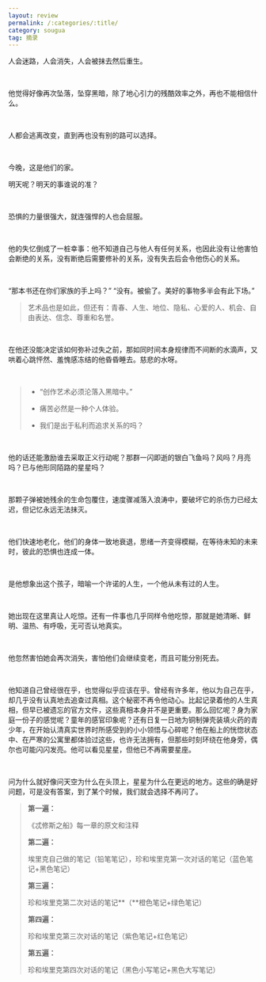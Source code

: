 ```yaml
---
layout: review
permalink: /:categories/:title/
category: sougua
tag: 摘录
---
```


人会迷路，人会消失，人会被抹去然后重生。

<br>

他觉得好像再次坠落，坠穿黑暗，除了地心引力的残酷效率之外，再也不能相信什么。

<br>

人都会逃离改变，直到再也没有别的路可以选择。

<br>

今晚，这是他们的家。

明天呢？明天的事谁说的准？

<br>

恐惧的力量很强大，就连强悍的人也会屈服。

<br>

他的失忆倒成了一桩幸事：他不知道自己与他人有任何关系，也因此没有让他害怕会断绝的关系，没有断绝后需要修补的关系，没有失去后会令他伤心的关系。

<br>

“那本书还在你们家族的手上吗？”
“没有。被偷了。美好的事物多半会有此下场。”

> 艺术品也是如此，但还有：青春、人生、地位、隐私、心爱的人、机会、自由表达、信念、尊重和名誉。

<br>

在他还没能决定该如何弥补过失之前，那如同时间本身规律而不间断的水滴声，又哄着心跳怦然、羞愧感冻结的他昏昏睡去。慈悲的水呀。

<br>

> - “创作艺术必须沦落入黑暗中。”
>
> - 痛苦必然是一种个人体验。
>
> - 我们是出于私利而追求关系的吗？

<br>

他的话还能激励谁去采取正义行动呢？那群一闪即逝的银白飞鱼吗？风吗？月亮吗？已与他形同陌路的星星吗？

<br>

那颗子弹被她残余的生命包覆住，速度骤减落入浪涛中，要破坏它的杀伤力已经太迟，但记忆永远无法抹灭。

<br>

他们快速地老化，他们的身体一致地衰退，思绪一齐变得模糊，在等待未知的未来时，彼此的恐惧也连成一体。

<br>

是他想象出这个孩子，暗喻一个许诺的人生，一个他从未有过的人生。

<br>

她出现在这里真让人吃惊。还有一件事也几乎同样令他吃惊，那就是她清晰、鲜明、温热、有呼吸，无可否认地真实。

<br>

他忽然害怕她会再次消失，害怕他们会继续变老，而且可能分别死去。

<br>

他知道自己曾经很在乎，也觉得似乎应该在乎。曾经有许多年，他以为自己在乎，却几乎没有认真地去追查过真相。这个秘密不再令他动心。比起记录着他的人生真相，但早已被遗忘的官方文件，这些真相本身并不是更重要。那么回忆呢？身为家庭一份子的感觉呢？童年的感官印象呢？还有日复一日地为铜制弹壳装填火药的青少年，在开始认清真实世界时所感受到的小小领悟与心碎呢？他在船上的恍惚状态中、在严寒的公寓里都体验过这些，也许无法拥有，但那些时刻环绕在他身旁，偶尔也可能闪闪发亮。他可以看见星星，但他已不再需要星座。

<br>

问为什么就好像问天空为什么在头顶上，星星为什么在更远的地方。这些的确是好问题，可是没有答案，到了某个时候，我们就会选择不再问了。

> **第一遍：**
>
> 《忒修斯之船》每一章的原文和注释
>
> **第二遍：**
>
> 埃里克自己做的笔记（铅笔笔记），珍和埃里克第一次对话的笔记（蓝色笔记+黑色笔记）
>
> **第三遍：**
>
> 珍和埃里克第二次对话的笔记**（**橙色笔记+绿色笔记） 
>
> **第四遍：**
>
> 珍和埃里克第三次对话的笔记（紫色笔记+红色笔记）
>
> **第五遍：**
>
> 珍和埃里克第四次对话的笔记（黑色小写笔记+黑色大写笔记）